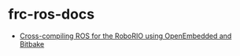 # frc-ros-docs
* [Cross-compiling ROS for the RoboRIO using OpenEmbedded and Bitbake](cross_compile_oe.md)
